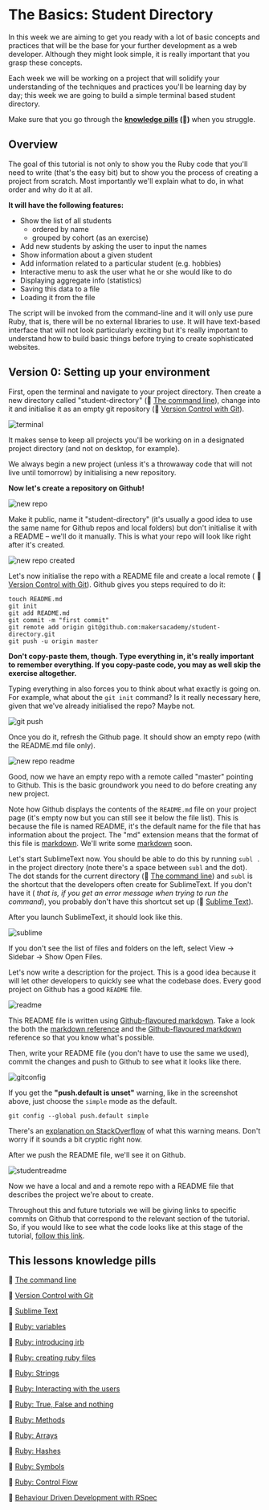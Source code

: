 # The Basics: Student Directory

In this week we are aiming to get you ready with a lot of basic concepts and practices that will be the base for your further development as a web developer. Although they might look simple, it is really important that you grasp these concepts.

Each week we will be working on a project that will solidify your understanding of the techniques and practices you'll be learning day by day; this week we are going to build a simple terminal based student directory.

Make sure that you go through the **[knowledge pills](https://github.com/makersacademy/course/blob/master/pills.md) (:pill:)** when you struggle.

## Overview

The goal of this tutorial is not only to show you the Ruby code that you'll need to write (that's the easy bit) but to show you the process of creating a project from scratch. Most importantly we'll explain what to do, in what order and why do it at all.

**It will have the following features:**

- Show the list of all students
	- ordered by name
	- grouped by cohort (as an exercise)
- Add new students by asking the user to input the names
- Show information about a given student
- Add information related to a particular student (e.g. hobbies)
- Interactive menu to ask the user what he or she would like to do
- Displaying aggregate info (statistics)
- Saving this data to a file
- Loading it from the file

The script will be invoked from the command-line and it will only use pure Ruby, that is, there will be no external libraries to use. It will have text-based interface that will not look particularly exciting but it's really important to understand how to build basic things before trying to create sophisticated websites.

## Version 0: Setting up your environment

First, open the terminal and navigate to your project directory. Then create a new directory called "student-directory" (:pill: [The command line](https://github.com/makersacademy/course/blob/master/pills/command_line.md)), change into it and initialise it as an empty git repository (:pill: [Version Control with Git](https://github.com/makersacademy/course/blob/master/pills/git.md)).

![terminal](https://github.com/makersacademy/course/raw/master/student_directory/images/term.png)

It makes sense to keep all projects you'll be working on in a designated project directory (and not on desktop, for example).

We always begin a new project (unless it's a throwaway code that will not live until tomorrow) by initialising a new repository. 

**Now let's create a repository on Github!**

![new repo](https://github.com/makersacademy/course/raw/master/student_directory/images/new_github_repo.png)

Make it public, name it "student-directory" (it's usually a good idea to use the same name for Github repos and local folders) but don't initialise it with a README – we'll do it manually. This is what your repo will look like right after it's created.

![new repo created](https://github.com/makersacademy/course/raw/master/student_directory/images/new_github_repo_created.png)

Let's now initialise the repo with a README file and create a local remote ( :pill: [Version Control with Git](https://github.com/makersacademy/course/blob/master/pills/git.md)). Github gives you steps required to do it:

````
touch README.md
git init
git add README.md
git commit -m "first commit"
git remote add origin git@github.com:makersacademy/student-directory.git
git push -u origin master
````

**Don't copy-paste them, though. Type everything in, it's really important to remember everything. If you copy-paste code, you may as well skip the exercise altogether.**

Typing everything in also forces you to think about what exactly is going on. For example, what about the `git init` command? Is it really necessary here, given that we've already initialised the repo? Maybe not.

![git push](https://github.com/makersacademy/course/raw/master/student_directory/images/git_push.png)

Once you do it, refresh the Github page. It should show an empty repo (with the README.md file only).

![new repo readme](https://github.com/makersacademy/course/raw/master/student_directory/images/new_github_repo_readme.png)

Good, now we have an empty repo with a remote called "master" pointing to Github. This is the basic groundwork you need to do before creating any new project.

Note how Github displays the contents of the `README.md` file on your project page (it's empty now but you can still see it below the file list). This is because the file is named README, it's the default name for the file that has information about the project. The "md" extension means that the format of this file is [markdown](http://daringfireball.net/projects/markdown/basics). We'll write some [markdown](http://daringfireball.net/projects/markdown/basics) soon.

Let's start SublimeText now. You should be able to do this by running `subl .` in the project directory (note there's a space between `subl` and the dot). The dot stands for the current directory (:pill: [The command line](https://github.com/makersacademy/course/blob/master/pills/command_line.md)) and `subl` is the shortcut that the developers often create for SublimeText. If you don't have it ( _that is, if you get an error message when trying to run the command_), you probably don't have this shortcut set up (:pill: [Sublime Text](https://github.com/makersacademy/course/blob/master/pills/sublime.md)).

After you launch SublimeText, it should look like this.

![sublime](https://github.com/makersacademy/course/raw/master/student_directory/images/sublime.png)

If you don't see the list of files and folders on the left, select View → Sidebar → Show Open Files.

Let's now write a description for the project. This is a good idea because it will let other developers to quickly see what the codebase does. Every good project on Github has a good `README` file.

![readme](https://github.com/makersacademy/course/raw/master/student_directory/images/readme.png)

This README file is written using [Github-flavoured markdown](https://help.github.com/articles/github-flavored-markdown). Take a look the both the [markdown reference](http://daringfireball.net/projects/markdown/basics) and the [Github-flavoured markdown](https://help.github.com/articles/github-flavored-markdown) reference so that you know what's possible.

Then, write your README file (you don't have to use the same we used), commit the changes and push to Github to see what it looks like there.

![gitconfig](https://github.com/makersacademy/course/raw/master/student_directory/images/gitconfig.png)

If you get the **"push.default is unset"** warning, like in the screenshot above, just choose the `simple` mode as the default.

````
git config --global push.default simple
````

There's an [explanation on StackOverflow](http://stackoverflow.com/questions/11872984/what-is-the-difference-between-git-push-default-current-and-push-default-upstrea) of what this warning means. Don't worry if it sounds a bit cryptic right now.

After we push the README file, we'll see it on Github.

![studentreadme](https://github.com/makersacademy/course/raw/master/student_directory/images/student_directory_readme.png)

Now we have a local and and a remote repo with a README file that describes the project we're about to create.

Throughout this and future tutorials we will be giving links to specific commits on Github that correspond to the relevant section of the tutorial. So, if you would like to see what the code looks like at this stage of the tutorial, [follow this link](https://github.com/makersacademy/student-directory/tree/f68074835a0eb6587bbd0064df05a52f0f0c3cb9).



## This lessons knowledge pills
:pill: [The command line](https://github.com/makersacademy/course/blob/master/pills/command_line.md)

:pill: [Version Control with Git](https://github.com/makersacademy/course/blob/master/pills/git.md)

:pill: [Sublime Text](https://github.com/makersacademy/course/blob/master/pills/sublime.md)

:pill: [Ruby: variables](https://github.com/makersacademy/course/blob/master/pills/variables.md)

:pill: [Ruby: introducing irb](https://github.com/makersacademy/course/blob/master/pills/irb.md)

:pill: [Ruby: creating ruby files](https://github.com/makersacademy/course/blob/master/pills/files.md)

:pill: [Ruby: Strings](https://github.com/makersacademy/course/blob/master/pills/strings.md)

:pill: [Ruby: Interacting with the users](https://github.com/makersacademy/course/blob/master/pills/command_line.md)

:pill: [Ruby: True, False and nothing](https://github.com/makersacademy/course/blob/master/pills/boolean.md)

:pill: [Ruby: Methods](https://github.com/makersacademy/course/blob/master/pills/methods.md)

:pill: [Ruby: Arrays](https://github.com/makersacademy/course/blob/master/pills/array.md)

:pill: [Ruby: Hashes](https://github.com/makersacademy/course/blob/master/pills/hash.md)

:pill: [Ruby: Symbols](https://github.com/makersacademy/course/blob/master/pills/symbols.md)

:pill: [Ruby: Control Flow](https://github.com/makersacademy/course/blob/master/pills/control_flow.md)

:pill: [Behaviour Driven Development with RSpec](https://github.com/makersacademy/course/blob/master/pills/rspec.md)
